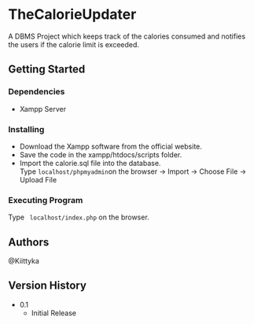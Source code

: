 
# TheCalorieUpdater
A DBMS Project which keeps track of the calories consumed and notifies the users if the calorie limit is exceeded.
## Getting Started
### Dependencies
- Xampp Server
### Installing
- Download the Xampp software from the official website.
- Save the code in the xampp/htdocs/scripts folder.
- Import the calorie.sql file into the database.<br/>
 Type ```localhost/phpmyadmin```on the browser -> Import -> Choose File -> Upload File
### Executing Program 
Type ``` localhost/index.php``` on the browser.
## Authors
@Kiittyka
## Version History
- 0.1
    - Initial Release
